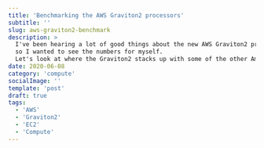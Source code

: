 ```yaml
---
title: 'Benchmarking the AWS Graviton2 processors'
subtitle: ''
slug: aws-graviton2-benchmark
description: >
  I've been hearing a lot of good things about the new AWS Graviton2 processors,
  so I wanted to see the numbers for myself.
  Let's look at where the Graviton2 stacks up with some of the other Amazon EC2 options.
date: 2020-06-08
category: 'compute'
socialImage: ''
template: 'post'
draft: true
tags:
  - 'AWS'
  - 'Graviton2'
  - 'EC2'
  - 'Compute'
---
```

